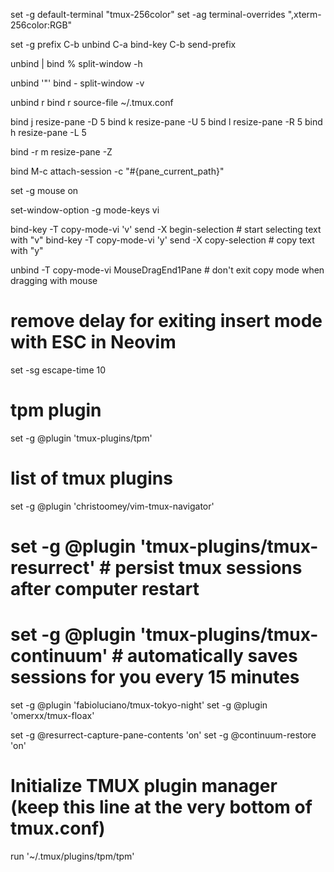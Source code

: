 set -g default-terminal "tmux-256color"
set -ag terminal-overrides ",xterm-256color:RGB"

set -g prefix C-b
unbind C-a
bind-key C-b send-prefix

unbind |
bind % split-window -h 

unbind '"'
bind - split-window -v

unbind r
bind r source-file ~/.tmux.conf

bind j resize-pane -D 5
bind k resize-pane -U 5
bind l resize-pane -R 5
bind h resize-pane -L 5

bind -r m resize-pane -Z

bind M-c attach-session -c "#{pane_current_path}"

set -g mouse on

set-window-option -g mode-keys vi

bind-key -T copy-mode-vi 'v' send -X begin-selection # start selecting text with "v"
bind-key -T copy-mode-vi 'y' send -X copy-selection # copy text with "y"

unbind -T copy-mode-vi MouseDragEnd1Pane # don't exit copy mode when dragging with mouse

# remove delay for exiting insert mode with ESC in Neovim
set -sg escape-time 10

# tpm plugin
set -g @plugin 'tmux-plugins/tpm'

# list of tmux plugins
set -g @plugin 'christoomey/vim-tmux-navigator'
# set -g @plugin 'tmux-plugins/tmux-resurrect' # persist tmux sessions after computer restart
# set -g @plugin 'tmux-plugins/tmux-continuum' # automatically saves sessions for you every 15 minutes
set -g @plugin 'fabioluciano/tmux-tokyo-night'
set -g @plugin 'omerxx/tmux-floax'


set -g @resurrect-capture-pane-contents 'on'
set -g @continuum-restore 'on'

# Initialize TMUX plugin manager (keep this line at the very bottom of tmux.conf)
run '~/.tmux/plugins/tpm/tpm'
